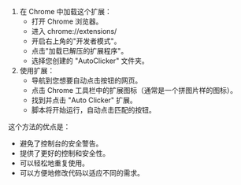 1. 在 Chrome 中加载这个扩展：
   * 打开 Chrome 浏览器。
   * 进入 chrome://extensions/
   * 开启右上角的"开发者模式"。
   * 点击"加载已解压的扩展程序"。
   * 选择您创建的 "AutoClicker" 文件夹。
2. 使用扩展：
   * 导航到您想要自动点击按钮的网页。
   * 点击 Chrome 工具栏中的扩展图标（通常是一个拼图片样的图标）。
   * 找到并点击 "Auto Clicker" 扩展。
   * 脚本将开始运行，自动点击匹配的按钮。

这个方法的优点是：

* 避免了控制台的安全警告。
* 提供了更好的控制和安全性。
* 可以轻松地重复使用。
* 可以方便地修改代码以适应不同的需求。
